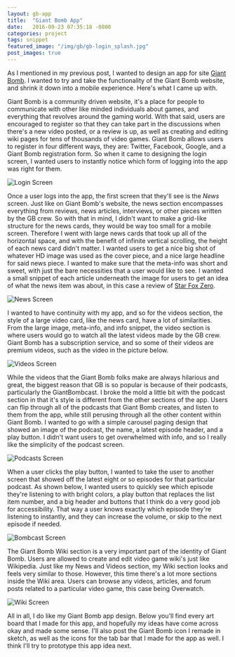 ```yaml
---
layout: gb-app
title:  "Giant Bomb App"
date:   2016-09-23 07:35:18 -0800
categories: project
tags: snippet
featured_image: "/img/gb/gb-login_splash.jpg"
post_images: true
---
```


As I mentioned in my previous post, I wanted to design an app for site [Giant Bomb](http://www.giantbomb.com).  I wanted to try and take the functionality of the Giant Bomb website, and shrink it down into a mobile experience.  Here's what I came up with.

Giant Bomb is a community driven website, it's a place for people to communicate with other like minded individuals about games, and everything that revolves around the gaming world.  With that said, users are encouraged to register so that they can take part in the discussions when there's a new video posted, or a review is up, as well as creating and editing wiki pages for tens of thousands of video games.  Giant Bomb allows users to register in four different ways, they are: Twitter, Facebook, Google, and a Giant Bomb registration form.  So when it came to designing the login screen, I wanted users to instantly notice which form of logging into the app was right for them.

![Login Screen](/img/gb/hifi/Login.jpg "Login Screen")

Once a user logs into the app, the first screen that they'll see is the _News_ screen.  Just like on Giant Bomb's website, the news section encompasses everything from reviews, news articles, interviews, or other pieces written by the GB crew.  So with that in mind, I didn't want to make a grid-like structure for the news cards, they would be way too small for a mobile screen.  Therefore I went with large news cards that took up all of the horizontal space, and with the benefit of infinite vertical scrolling, the height of each news card didn't matter.  I wanted users to get a nice big shot of whatever HD image was used as the cover piece, and a nice large headline for said news piece.  I wanted to make sure that the meta-info was short and sweet, with just the bare necessities that a user would like to see.  I wanted a small snippet of each article underneath the image for users to get an idea of what the news item was about, in this case a review of [Star Fox Zero](http://www.giantbomb.com/reviews/star-fox-zero-review/1900-741/).

![News Screen](/img/gb/hifi/News.jpg "News Screen")

I wanted to have continuity with my app, and so for the videos section, the style of a large video card, like the news card, have a lot of similarities.  From the large image, meta-info, and info snippet, the video section is where users would go to watch all the latest videos made by the GB crew.  Giant Bomb has a subscription service, and so some of their videos are premium videos, such as the video in the picture below.

![Videos Screen](/img/gb/hifi/Videos.jpg "Videos Screen")

While the videos that the Giant Bomb folks make are always hilarious and great, the biggest reason that GB is so popular is because of their podcasts, particularly the GiantBombcast.  I broke the mold a little bit with the podcast section in that it's style is different from the other sections of the app.  Users can flip through all of the podcasts that Giant Bomb creates, and listen to them from the app, while still perusing through all the other content within Giant Bomb.  I wanted to go with a simple carousel paging design that showed an image of the podcast, the name, a latest episode header, and a play button.  I didn't want users to get overwhelmed with info, and so I really like the simplicity of the podcast screen.

![Podcasts Screen](/img/gb/hifi/Podcasts.jpg "Podcasts Screen")

When a user clicks the play button, I wanted to take the user to another screen that showed off the latest eight or so episodes for that particular podcast.  As shown below, I wanted users to quickly see which episode they're listening to with bright colors, a play button that replaces the list item number, and a big header and buttons that I think do a very good job for accessibility.  That way a user knows exactly which episode they're listening to instantly, and they can increase the volume, or skip to the next episode if needed.

![Bombcast Screen](/img/gb/hifi/Bombcast.jpg "Bombcast Screen")

The Giant Bomb Wiki section is a very important part of the identity of Giant Bomb. Users are allowed to create and edit video game wiki's just like Wikipedia.  Just like my News and Videos section, my Wiki section looks and feels very similar to those. However, this time there's a lot more sections inside the Wiki area. Users can browse any videos, articles, and forum posts related to a particular video game, this case being Overwatch.

![Wiki Screen](/img/gb/hifi/Wiki.jpg "Wiki Screen")

All in all, I do like my Giant Bomb app design.  Below you'll find every art board that I made for this app, and hopefully my ideas have come across okay and made some sense.  I'll also post the Giant Bomb icon I remade in sketch, as well as the icons for the tab bar that I made for the app as well.  I think I'll try to prototype this app idea next.
